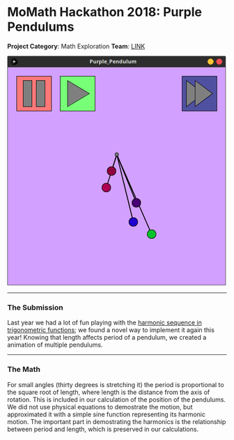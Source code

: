 # MoMath Hackathon 2018: Purple Pendulums

**Project Category**: Math Exploration
**Team**: [LINK][2]

![purple-pendulums][0]

---

### The Submission
Last year we had a lot of fun playing with the [harmonic sequence in trigonometric functions][1]; we found a novel way to implement it again this year! Knowing that length affects period of a pendulum, we created a animation of multiple pendulums.

---

### The Math
For small angles (thirty degrees is stretching it) the period is proportional to the square root of length, where length is the distance from the axis of rotation. This is included in our calculation of the position of the pendulums. We did not use physical equations to demostrate the motion, but approximated it with a simple sine function representing its harmonic motion. The important part in demostrating the harmonics is the relationship between period and length, which is preserved in our calculations.


[0]: ./img/purple-pendulums.png
[1]: https://github.com/Poobaloofa/howitfeelstochew5gum/tree/master/Stacked%20Sine%20-%20Dynamic%20Wall
[2]: ../../
